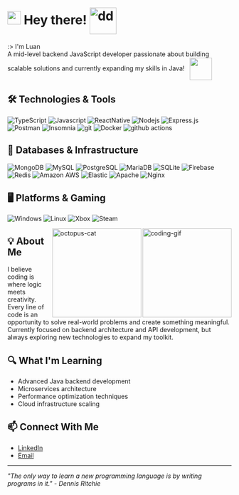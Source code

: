 <h1><img src="https://emojis.slackmojis.com/emojis/images/1680554188/65018/cat-roomba-exceptionally-fast.gif?1680554188" width="30"/> Hey there! <img align="center" alt="dd" style="width: 60px;" src="https://media.tenor.com/J6xeNjc2CfMAAAAi/duck-dancing-transparent-duck.gif"></h1>  

<p>
 :> I'm Luan <br> A mid-level backend JavaScript developer passionate about building scalable solutions and currently expanding my skills in Java! &nbsp;  <img align="center" style="width: 50px;" src="https://emojis.slackmojis.com/emojis/images/1646623172/55302/java_time.gif?1646623172"/>
</p>

## 🛠️ Technologies & Tools

<p>
  <img alt="TypeScript" src="https://img.shields.io/badge/-TypeScript-007ACC?style=for-the-badge&logo=typescript&logoColor=white" />
  <img alt="Javascript" src="https://img.shields.io/badge/JavaScript-F7DF1E?style=for-the-badge&logo=javascript&logoColor=black" />
  <img alt="ReactNative" src="https://img.shields.io/badge/React_Native-20232A?style=for-the-badge&logo=react&logoColor=61DAFB" />
  <img alt="Nodejs" src="https://img.shields.io/badge/-Nodejs-43853d?style=for-the-badge&logo=Node.js&logoColor=white" />
  <img alt="Express.js" src="https://img.shields.io/badge/Express.js-404D59?style=for-the-badge">
  <img alt="Postman" src="https://img.shields.io/badge/Postman-FA7343?style=for-the-badge&logo=postman&logoColor=white">
  <img alt="Insomnia" src="https://img.shields.io/badge/-Insomnia-5849BE?style=for-the-badge&logo=insomnia&logoColor=white" />
  <img alt="git" src="https://img.shields.io/badge/-Git-F05032?style=for-the-badge&logo=git&logoColor=white" />
  <img alt="Docker" src="https://img.shields.io/badge/-Docker-46a2f1?style=for-the-badge&logo=docker&logoColor=white" />
  <img alt="github actions" src="https://img.shields.io/badge/-Github_Actions-2088FF?style=for-the-badge&logo=github-actions&logoColor=white" />
</p>

## 💾 Databases & Infrastructure

<p>
  <img alt="MongoDB" src="https://img.shields.io/badge/-MongoDB-13aa52?style=for-the-badge&logo=mongodb&logoColor=white" />
  <img alt="MySQL" src="https://img.shields.io/badge/MySQL-00000F?style=for-the-badge&logo=mysql&logoColor=white">
  <img alt="PostgreSQL" src="https://img.shields.io/badge/PostgreSQL-316192?style=for-the-badge&logo=postgresql&logoColor=white">
  <img alt="MariaDB" src="https://img.shields.io/badge/MariaDB-01529E?style=for-the-badge&logo=mariadb&logoColor=white">
  <img alt="SQLite" src="https://img.shields.io/badge/SQLite-07405E?style=for-the-badge&logo=sqlite&logoColor=white">
  <img alt="Firebase" src="https://img.shields.io/badge/Firebase-F29D0C?style=for-the-badge&logo=firebase&logoColor=white">
  <img alt="Redis" src="https://img.shields.io/badge/Redis-D9281A?style=for-the-badge&logo=redis&logoColor=white">
  <img alt="Amazon AWS" src="https://img.shields.io/badge/Amazon_AWS-232F3E?style=for-the-badge&logo=amazon-aws&logoColor=white">
  <img alt="Elastic" src="https://img.shields.io/badge/Elastic-FFFFFF?style=for-the-badge&logo=elastic&logoColor=black">
  <img alt="Apache" src="https://img.shields.io/badge/Apache-CA2136?style=for-the-badge&logo=apache&logoColor=white">
  <img alt="Nginx" src="https://img.shields.io/badge/Nginx-009639?style=for-the-badge&logo=nginx&logoColor=white">
</p>

## 🖥️ Platforms & Gaming

<p>
  <img alt="Windows" src="https://img.shields.io/badge/Windows-017AD7?style=for-the-badge&logo=windows&logoColor=white">
  <img alt="Linux" src="https://img.shields.io/badge/Linux-E34F26?style=for-the-badge&logo=linux&logoColor=black">
  <img alt="Xbox" src="https://img.shields.io/badge/Xbox-107C10?style=for-the-badge&logo=xbox&logoColor=white">
  <img alt="Steam" src="https://img.shields.io/badge/Steam-000000?style=for-the-badge&logo=steam&logoColor=white">
</p>

<img align="right" alt="coding-gif" style="width: 200px;" src="https://i.giphy.com/ln7z2eWriiQAllfVcn.webp">
<img align="right" alt="octopus-cat" style="width: 200px;" src="https://4.bp.blogspot.com/-bToewCkyym8/Wq6rLG2d6BI/AAAAAAAC8rg/1owMqD_Te3MEsspstepc-Q5iBW7wDjluQCLcBGAs/s1600/p26.gif">

## 💡 About Me

I believe coding is where logic meets creativity. Every line of code is an opportunity to solve real-world problems and create something meaningful. Currently focused on backend architecture and API development, but always exploring new technologies to expand my toolkit.

## 🔍 What I'm Learning

- Advanced Java backend development
- Microservices architecture
- Performance optimization techniques
- Cloud infrastructure scaling

## 📫 Connect With Me

- [LinkedIn](https://www.linkedin.com/in/luan-barbosa-a02015190/)
- [Email](mailto:lluanb.s@gmail.com)

---

*"The only way to learn a new programming language is by writing programs in it." - Dennis Ritchie*

